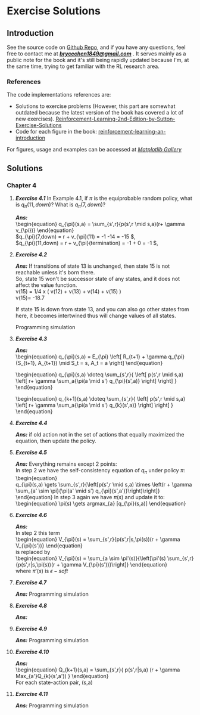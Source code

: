 <head>
    <script src="https://cdn.mathjax.org/mathjax/latest/MathJax.js?config=TeX-AMS-MML_HTMLorMML" type="text/javascript"></script>
    <script type="text/x-mathjax-config">
        MathJax.Hub.Config({
            tex2jax: {
            skipTags: ['script', 'noscript', 'style', 'textarea', 'pre'],
            inlineMath: [['$','$']]
            }
        });
    </script>
</head>


# Exercise Solutions

## Introduction 
See the source code on [Github Repo](https://github.com/brycechen1849/RL2BookSolutions), and if you have any questions, feel free to contact me at ***brycechen1849@gmail.com*** .
It serves mainly as a public note for the book and it's still being rapidly updated because I'm, at the same time, trying to get familiar with the RL research area.  

### References
The code implementations references are:
+ Solutions to exercise problems (However, this part are somewhat outdated because the latest version of the book has covered a lot of new exercises).
[Reinforcement-Learning-2nd-Edition-by-Sutton-Exercise-Solutions](https://github.com/LyWangPX/Reinforcement-Learning-2nd-Edition-by-Sutton-Exercise-Solutions)
+ Code for each figure in the book: [reinforcement-learning-an-introduction](https://github.com/ShangtongZhang/reinforcement-learning-an-introduction)  

For figures, usage and examples can be accessed at *[Matplotlib Gallery](https://matplotlib.org/gallery/index.html)*

## Solutions

### Chapter 4
    
1. ***Exercise 4.1*** In Example 4.1, if $\pi$ is the equiprobable random policy, what is $q_{\pi}(11,down)$? What is $q_{\pi}(7,down)$?

    ***Ans:***   
    \begin{equation}
        q_{\pi}(s,a) = \sum_{s',r}{p(s',r \mid s,a)(r+ \gamma v_{\pi})}
    \end{equation}  
    $q_{\pi}(7,down) = r + v_{\pi}(11) = -1 -14 = -15 $,  
    $q_{\pi}(11,down) = r + v_{\pi}(termination) = -1 + 0 = -1 $,  
      
        
1. ***Exercise 4.2*** 

    ***Ans:***   If transitions of state 13 is unchanged, then state 15 is not reachable unless it's born there.  
    So, state 15 won't be successor state of any states, and it does not affect the value function.  
    v(15) = 1/4 x ( v(12) + v(13) + v(14) + v(15) )  
    v(15)= -18.7  
    
    If state 15 is down from state 13, and you can also go other states from here, it becomes intertwined thus will change values of all states.  
    
    Programming simulation   
    
1. ***Exercise 4.3*** 

    ***Ans:***   
    \begin{equation}
        q_{\pi}(s,a) = E_{\pi} \left[ R_{t+1} + \gamma q_{\pi}(S_{t+1}, A_{t+1}) \mid S_t = s, A_t = a \right]
    \end{equation}  
    
    \begin{equation}
        q_{\pi}(s,a) \doteq \sum_{s',r}{ \left[ p(s',r \mid s,a) \left[ r+ \gamma \sum_a{\pi(a \mid s') q_{\pi}(s',a)} \right] \right] }
    \end{equation}   
    
    \begin{equation}
        q_{k+1}(s,a) \doteq \sum_{s',r}{ \left[ p(s',r \mid s,a) \left[ r+ \gamma \sum_a{\pi(a \mid s') q_{k}(s',a)} \right] \right] }
    \end{equation}  
        
1. ***Exercise 4.4*** 

    ***Ans:***   if old action not in the set of actions that equally maximized the equation, then update the policy.
    
1. ***Exercise 4.5*** 

    ***Ans:*** Everything remains except 2 points:  
    In step 2 we have the self-consistency equation of $q_{\pi}$ under policy $\pi$:  
    \begin{equation}  
        q_{\pi}(s,a) \gets \sum_{s',r}{\left[p(s',r \mid s,a) \times  \left(r + \gamma \sum_{a' \sim \pi}{\pi(a' \mid s') q_{\pi}(s',a')}\right)\right]}  
    \end{equation} 
    In step 3 again we have $\pi(s)$ and update it to:
    \begin{equation}
         \pi(s) \gets argmax_{a} [q_{\pi}(s,a)]
    \end{equation}  
    
1. ***Exercise 4.6*** 

    ***Ans:***  
    In step 2 this term  
    \begin{equation}
        V_{\pi}(s) = \sum_{s',r}{p(s',r|s,\pi(s))(r + \gamma V_{\pi}(s'))}
    \end{equation}  
    is replaced by  
    \begin{equation}
        V_{\pi}(s) = \sum_{a \sim \pi'(s)}{\left[\pi'(s) \sum_{s',r}{p(s',r|s,\pi(s))(r + \gamma V_{\pi}(s'))}\right]}
    \end{equation}  
    where $\pi'(s)$ is $\epsilon-soft$  
    
1. ***Exercise 4.7*** 

    ***Ans:***    Programming simulation 

1. ***Exercise 4.8*** 

    ***Ans:***     

1. ***Exercise 4.9*** 

    ***Ans:***    Programming simulation 
    
1. ***Exercise 4.10*** 

    ***Ans:***  
    \begin{equation}
        Q_{k+1}(s,a) = \sum_{s',r}{ p(s',r|s,a) (r + \gamma Max_{a'}Q_{k}(s',a')) }
    \end{equation}  
    For each state-action pair, (s,a)  
    
1. ***Exercise 4.11*** 

    ***Ans:***    Programming simulation 
    

